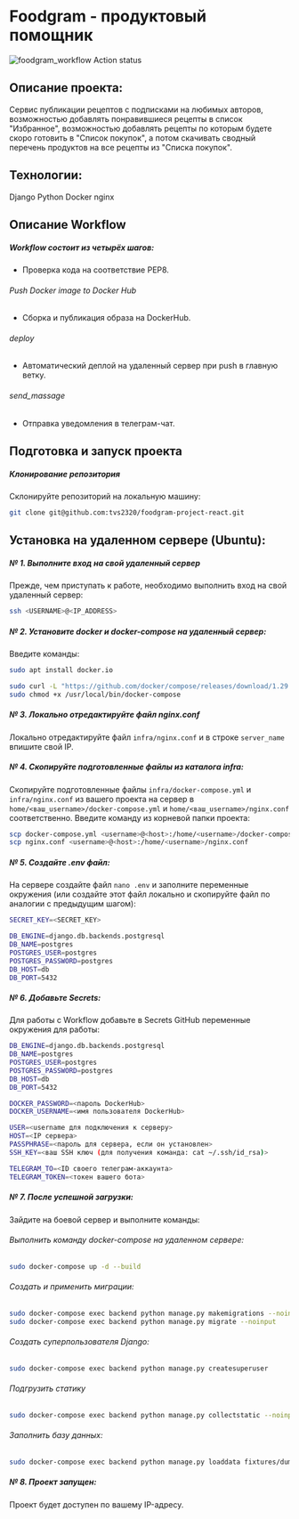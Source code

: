 #  Foodgram - продуктовый помощник
![foodgram_workflow Action status](https://github.com/tvs2320/foodgram-project-react/workflows/foodgram_workflow/badge.svg)

## Описание проекта:
Сервис публикации рецептов с подписками на любимых авторов, возможностью добавлять понравившиеся рецепты в список "Избранное", 
возможностью добавлять рецепты по которым будете скоро готовить в "Список покупок", а потом скачивать сводный перечень продуктов на все рецепты из 
"Списка покупок".

## Технологии:
Django
Python
Docker
nginx

## Описание Workflow
##### Workflow состоит из четырёх шагов:
- Проверка кода на соответствие PEP8.
###### Push Docker image to Docker Hub
- Сборка и публикация образа на DockerHub.
###### deploy 
- Автоматический деплой на удаленный сервер при push в главную ветку.
###### send_massage
- Отправка уведомления в телеграм-чат.

## Подготовка и запуск проекта
##### Клонирование репозитория
Склонируйте репозиторий на локальную машину:
```bash
git clone git@github.com:tvs2320/foodgram-project-react.git
```

## Установка на удаленном сервере (Ubuntu):
##### № 1. Выполните вход на свой удаленный сервер
Прежде, чем приступать к работе, необходимо выполнить вход на свой удаленный сервер:
```bash
ssh <USERNAME>@<IP_ADDRESS>
```

##### № 2. Установите docker и docker-compose на удаленный сервер:
Введите команды:
```bash
sudo apt install docker.io 
```

```bash
sudo curl -L "https://github.com/docker/compose/releases/download/1.29.2/docker-compose-$(uname -s)-$(uname -m)" -o /usr/local/bin/docker-compose
sudo chmod +x /usr/local/bin/docker-compose
```

##### № 3. Локально отредактируйте файл nginx.conf
Локально отредактируйте файл `infra/nginx.conf` и в строке `server_name` впишите свой IP.

##### № 4. Скопируйте подготовленные файлы из каталога infra:
Скопируйте подготовленные файлы `infra/docker-compose.yml` и `infra/nginx.conf` из вашего проекта на сервер в `home/<ваш_username>/docker-compose.yml` и `home/<ваш_username>/nginx.conf` соответственно.
Введите команду из корневой папки проекта:
```bash
scp docker-compose.yml <username>@<host>:/home/<username>/docker-compose.yml
scp nginx.conf <username>@<host>:/home/<username>/nginx.conf
```

##### № 5. Cоздайте .env файл:
На сервере создайте файл `nano .env` и заполните переменные окружения (или создайте этот файл локально и скопируйте файл по аналогии с предыдущим шагом):
```bash 
SECRET_KEY=<SECRET_KEY>

DB_ENGINE=django.db.backends.postgresql
DB_NAME=postgres
POSTGRES_USER=postgres
POSTGRES_PASSWORD=postgres
DB_HOST=db
DB_PORT=5432
```

##### № 6. Добавьте Secrets:
Для работы с Workflow добавьте в Secrets GitHub переменные окружения для работы:
```bash
DB_ENGINE=django.db.backends.postgresql
DB_NAME=postgres
POSTGRES_USER=postgres
POSTGRES_PASSWORD=postgres
DB_HOST=db
DB_PORT=5432

DOCKER_PASSWORD=<пароль DockerHub>
DOCKER_USERNAME=<имя пользователя DockerHub>

USER=<username для подключения к серверу>
HOST=<IP сервера>
PASSPHRASE=<пароль для сервера, если он установлен>
SSH_KEY=<ваш SSH ключ (для получения команда: cat ~/.ssh/id_rsa)>

TELEGRAM_TO=<ID своего телеграм-аккаунта>
TELEGRAM_TOKEN=<токен вашего бота>
```

##### № 7. После успешной загрузки:
Зайдите на боевой сервер и выполните команды:

###### Выполнить команду docker-compose на удаленном сервере:
```bash
sudo docker-compose up -d --build
```

###### Создать и применить миграции:
```bash
sudo docker-compose exec backend python manage.py makemigrations --noinput
sudo docker-compose exec backend python manage.py migrate --noinput
```
###### Создать суперпользователя Django:
```bash
sudo docker-compose exec backend python manage.py createsuperuser
```
###### Подгрузить статику
```bash
sudo docker-compose exec backend python manage.py collectstatic --noinput 
```
###### Заполнить базу данных:
```bash
sudo docker-compose exec backend python manage.py loaddata fixtures/dump.json
```

##### № 8. Проект запущен:
Проект будет доступен по вашему IP-адресу.

